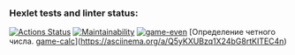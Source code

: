 ### Hexlet tests and linter status:
[![Actions Status](https://github.com/super-gr0ver/frontend-project-44/workflows/hexlet-check/badge.svg)](https://github.com/super-gr0ver/frontend-project-44/actions)
[![Maintainability](https://api.codeclimate.com/v1/badges/e725594b7276b16c2b9b/maintainability)](https://codeclimate.com/github/super-gr0ver/frontend-project-44/maintainability)
[![game-even](https://asciinema.org/a/sWGoEbGlPjfltrOuFRSKzZ4Mq.svg)](https://asciinema.org/a/sWGoEbGlPjfltrOuFRSKzZ4Mq)
[Определение четного числа.
[game-calc](https://asciinema.org/a/Q5yKXUBzq1X24bG8rtKITEC4n.svg)](https://asciinema.org/a/Q5yKXUBzq1X24bG8rtKITEC4n)
